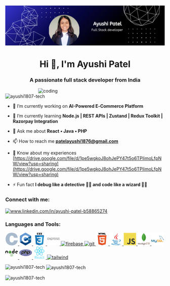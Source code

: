 ![logo](https://github.com/ayushi1807-tech/ayushi1807-tech/blob/main/Profile_LinkedIn_Banner.jpg?raw=true)
<h1 align="center">Hi 👋, I'm Ayushi Patel</h1>
<h3 align="center">A passionate full stack developer from India</h3>

<img align="right" alt="coding" width="400" src="https://media.tenor.com/QVC1Nmb9TwUAAAAC/coding.gif" >

<p align="left"> <img src="https://komarev.com/ghpvc/?username=ayushi1807-tech&label=Profile%20views&color=0e75b6&style=flat" alt="ayushi1807-tech" /> </p>

- 🔭 I’m currently working on **AI-Powered E‑Commerce Platform**

- 🌱 I’m currently learning **Node.js | REST APIs | Zustand | Redux Toolkit | Razorpay Integration**

- 💬 Ask me about **React • Java • PHP**

- 📫 How to reach me **patelayushi1876@gmail.com**

- 📄 Know about my experiences [https://drive.google.com/file/d/1pe5wgkoJ8ohJePY47t5o6TPIimoLfpNW/view?usp=sharing](https://drive.google.com/file/d/1pe5wgkoJ8ohJePY47t5o6TPIimoLfpNW/view?usp=sharing)

- ⚡ Fun fact **I debug like a detective 🕵️‍♀️ and code like a wizard 🧙‍♀️**

<h3 align="left">Connect with me:</h3>
<p align="left">
<a href="https://linkedin.com/in/www.linkedin.com/in/ayushi-patel-b58865274" target="blank"><img align="center" src="https://raw.githubusercontent.com/rahuldkjain/github-profile-readme-generator/master/src/images/icons/Social/linked-in-alt.svg" alt="www.linkedin.com/in/ayushi-patel-b58865274" height="30" width="40" /></a>
</p>

<h3 align="left">Languages and Tools:</h3>
<p align="left"> <a href="https://www.cprogramming.com/" target="_blank" rel="noreferrer"> <img src="https://raw.githubusercontent.com/devicons/devicon/master/icons/c/c-original.svg" alt="c" width="40" height="40"/> </a> <a href="https://www.w3schools.com/cpp/" target="_blank" rel="noreferrer"> <img src="https://raw.githubusercontent.com/devicons/devicon/master/icons/cplusplus/cplusplus-original.svg" alt="cplusplus" width="40" height="40"/> </a> <a href="https://www.w3schools.com/css/" target="_blank" rel="noreferrer"> <img src="https://raw.githubusercontent.com/devicons/devicon/master/icons/css3/css3-original-wordmark.svg" alt="css3" width="40" height="40"/> </a> <a href="https://expressjs.com" target="_blank" rel="noreferrer"> <img src="https://raw.githubusercontent.com/devicons/devicon/master/icons/express/express-original-wordmark.svg" alt="express" width="40" height="40"/> </a> <a href="https://firebase.google.com/" target="_blank" rel="noreferrer"> <img src="https://www.vectorlogo.zone/logos/firebase/firebase-icon.svg" alt="firebase" width="40" height="40"/> </a> <a href="https://git-scm.com/" target="_blank" rel="noreferrer"> <img src="https://www.vectorlogo.zone/logos/git-scm/git-scm-icon.svg" alt="git" width="40" height="40"/> </a> <a href="https://www.w3.org/html/" target="_blank" rel="noreferrer"> <img src="https://raw.githubusercontent.com/devicons/devicon/master/icons/html5/html5-original-wordmark.svg" alt="html5" width="40" height="40"/> </a> <a href="https://www.java.com" target="_blank" rel="noreferrer"> <img src="https://raw.githubusercontent.com/devicons/devicon/master/icons/java/java-original.svg" alt="java" width="40" height="40"/> </a> <a href="https://developer.mozilla.org/en-US/docs/Web/JavaScript" target="_blank" rel="noreferrer"> <img src="https://raw.githubusercontent.com/devicons/devicon/master/icons/javascript/javascript-original.svg" alt="javascript" width="40" height="40"/> </a> <a href="https://www.mongodb.com/" target="_blank" rel="noreferrer"> <img src="https://raw.githubusercontent.com/devicons/devicon/master/icons/mongodb/mongodb-original-wordmark.svg" alt="mongodb" width="40" height="40"/> </a> <a href="https://www.mysql.com/" target="_blank" rel="noreferrer"> <img src="https://raw.githubusercontent.com/devicons/devicon/master/icons/mysql/mysql-original-wordmark.svg" alt="mysql" width="40" height="40"/> </a> <a href="https://nodejs.org" target="_blank" rel="noreferrer"> <img src="https://raw.githubusercontent.com/devicons/devicon/master/icons/nodejs/nodejs-original-wordmark.svg" alt="nodejs" width="40" height="40"/> </a> <a href="https://www.php.net" target="_blank" rel="noreferrer"> <img src="https://raw.githubusercontent.com/devicons/devicon/master/icons/php/php-original.svg" alt="php" width="40" height="40"/> </a> <a href="https://reactjs.org/" target="_blank" rel="noreferrer"> <img src="https://raw.githubusercontent.com/devicons/devicon/master/icons/react/react-original-wordmark.svg" alt="react" width="40" height="40"/> </a> <a href="https://tailwindcss.com/" target="_blank" rel="noreferrer"> <img src="https://www.vectorlogo.zone/logos/tailwindcss/tailwindcss-icon.svg" alt="tailwind" width="40" height="40"/> </a> </p>

<p><img align="left" src="https://github-readme-stats.vercel.app/api/top-langs?username=ayushi1807-tech&show_icons=true&locale=en&layout=compact" alt="ayushi1807-tech" /></p>

<p>&nbsp;<img align="center" src="https://github-readme-stats.vercel.app/api?username=ayushi1807-tech&show_icons=true&locale=en" alt="ayushi1807-tech" /></p>

<p><img align="center" src="https://github-readme-streak-stats.herokuapp.com/?user=ayushi1807-tech&" alt="ayushi1807-tech" /></p>

